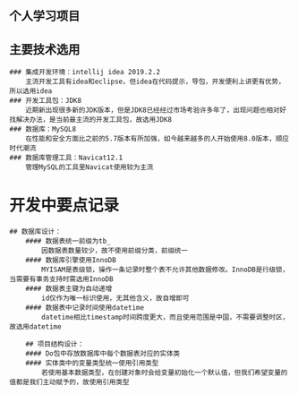 个人学习项目
------------------


## 主要技术选用
	### 集成开发环境：intellij idea 2019.2.2
		主流开发工具有idea和eclipse，但idea在代码提示，导包，开发便利上讲更有优势，所以选用idea
	### 开发工具包：JDK8
		近期新出现很多新的JDK版本，但是JDK8已经经过市场考验许多年了，出现问题也相对好找解决办法，是当前最主流的开发工具包，故选用JDK8
	### 数据库：MySQL8
		在性能和安全方面比之前的5.7版本有所加强，如今越来越多的人开始使用8.0版本，顺应时代潮流
	### 数据库管理工具：Navicat12.1
		管理MySQL的工具里Navicat使用较为主流


# 开发中要点记录
	## 数据库设计：
		#### 数据表统一前缀为tb_
			因数据表数量较少，故不使用前缀分类，前缀统一
		#### 数据库引擎使用InnoDB
			MYISAM是表级锁，操作一条记录时整个表不允许其他数据修改。InnoDB是行级锁，当需要有事务支持时需选用InnoDB
		#### 数据表主键为自动递增
			id仅作为唯一标识使用，无其他含义，故自增即可
		#### 数据表中记录时间使用datetime
			datetime相比timestamp时间跨度更大，而且使用范围是中国，不需要调整时区，故选用datetime

		## 项目结构设计：
		#### Do包中存放数据库中每个数据表对应的实体类
		#### 实体类中的变量类型统一使用引用类型
			若使用基本数据类型，在创建对象时会给变量初始化一个默认值，但我们希望变量的值都是我们主动赋予的，故使用引用类型
